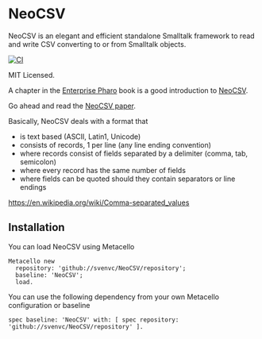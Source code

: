 # NeoCSV

NeoCSV is an elegant and efficient standalone Smalltalk framework to read and write CSV converting to or from Smalltalk objects.

[![CI](https://github.com/svenvc/NeoCSV/actions/workflows/CI.yml/badge.svg)](https://github.com/svenvc/NeoCSV/actions/workflows/CI.yml)

MIT Licensed.

A chapter in the [Enterprise Pharo](https://books.pharo.org/enterprise-pharo/) book is a good introduction to [NeoCSV](https://ci.inria.fr/pharo-contribution/job/EnterprisePharoBook/lastSuccessfulBuild/artifact/book-result/NeoCSV/NeoCSV.html).

Go ahead and read the [NeoCSV paper](https://github.com/svenvc/docs/blob/master/neo/neo-csv-paper.md).

Basically, NeoCSV deals with a format that
- is text based (ASCII, Latin1, Unicode)
- consists of records, 1 per line (any line ending convention)
- where records consist of fields separated by a delimiter (comma, tab, semicolon)
- where every record has the same number of fields
- where fields can be quoted should they contain separators or line endings

https://en.wikipedia.org/wiki/Comma-separated_values

## Installation

You can load NeoCSV using Metacello

```Smalltalk
Metacello new
  repository: 'github://svenvc/NeoCSV/repository';
  baseline: 'NeoCSV';
  load.
```

You can use the following dependency from your own Metacello configuration or baseline

```Smalltalk
spec baseline: 'NeoCSV' with: [ spec repository: 'github://svenvc/NeoCSV/repository' ].
```


